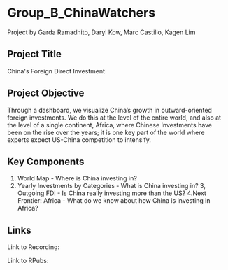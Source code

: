 # Group_B_ChinaWatchers
Project by Garda Ramadhito, Daryl Kow, Marc Castillo, Kagen Lim

## Project Title
China's Foreign Direct Investment

## Project Objective
Through a dashboard, we visualize China’s growth in outward-oriented foreign investments. We do this at the level of the entire world, and also at the level of a single continent, Africa, where Chinese Investments have been on the rise over the years; it is one key part of the world where experts expect US-China competition to intensify.

## Key Components
1. World Map - Where is China investing in?
2. Yearly Investments by Categories - What is China investing in?
3, Outgoing FDI - Is China really investing more than the US?
4.Next Frontier: Africa - What do we know about how China is investing in Africa?

## Links

Link to Recording: 

Link to RPubs: 
